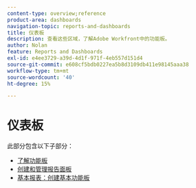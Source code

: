 ```yaml
---
content-type: overview;reference
product-area: dashboards
navigation-topic: reports-and-dashboards
title: 仪表板
description: 查看这些区域，了解Adobe Workfront中的功能板。
author: Nolan
feature: Reports and Dashboards
exl-id: e4ee3729-a39d-4d1f-971f-4eb557d151d4
source-git-commit: e608cf5bdb0227ea5b8d3109db411e98145aaa38
workflow-type: tm+mt
source-wordcount: '40'
ht-degree: 15%

---
```


# 仪表板

此部分包含以下子部分：

* [了解功能板](../../reports-and-dashboards/dashboards/understanding-dashboards/understand-dashboards.md)
* [创建和管理报告面板](../../reports-and-dashboards/dashboards/creating-and-managing-dashboards/create-and-manage-dashboards.md)
* [基本报表：创建基本功能板](https://one.workfront.com/s/learningpath1/create-a-basic-dashboard-in-the-new-workfront-experience-20Y4X000000CaunUAC)
